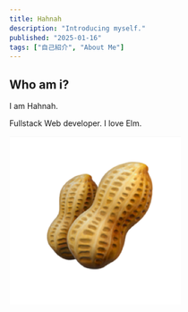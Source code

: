 ```yaml
---
title: Hahnah
description: "Introducing myself."
published: "2025-01-16"
tags: ["自己紹介", "About Me"]
---
```


## Who am i?

I am Hahnah.

Fullstack Web developer. I love Elm.

![nuts](/content/life-blog/aaa/assets/nuts.png)

